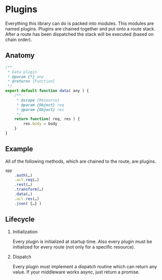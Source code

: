 # Plugins

Everything this library can do is packed into modules. This modules are named
plugins. Plugins are chained together and put onto a route stack. After a route
has been dispatched the stack will be executed (based on chain order).

## Anatomy

```js
/**
 * Data plugin
 * @param {*} any
 * @returns {Function}
 */
export default function data( any ) {
    /**
     * @scope {Resource}
     * @param {Object} req
     * @param {Object} res
     */
    return function( req, res ) {
        res.body = body
    }
}
```

## Example

All of the following methods, which are chained to the route, are plugins.

```js
app
    .auth(…)
    .acl.req(…)
    .rest(…)
    .transform(…)
    .data(…)
    .acl.res(…)
    .json( {…} )
```

## Lifecycle

1. Initialization

    Every plugin is initialized at startup time. Also every plugin must be
    initialized for every route (not only for a specific resource).

2. Dispatch

    Every plugin must implement a dispatch routine which can return any value.
    If your middleware works async, just return a promise.
